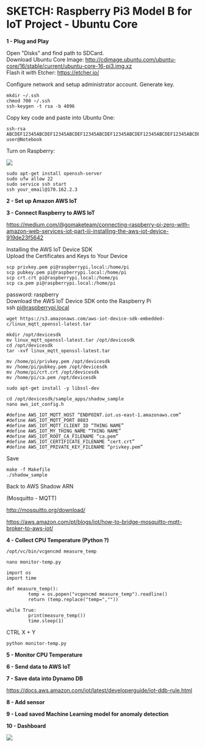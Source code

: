 # SKETCH: Raspberry Pi3 Model B for IoT Project - Ubuntu Core

<b>1 - Plug and Play</b>  

Open "Disks" and find path to SDCard.  
Download Ubuntu Core Image: http://cdimage.ubuntu.com/ubuntu-core/16/stable/current/ubuntu-core-16-pi3.img.xz  
Flash it with Etcher: https://etcher.io/  

Configure network and setup administrator account. Generate key.

```
mkdir ~/.ssh
chmod 700 ~/.ssh
ssh-keygen -t rsa -b 4096
```  
Copy key code and paste into Ubuntu One:  

```
ssh-rsa ABCDEF12345ABCDEF12345ABCDEF12345ABCDEF12345ABCDEF12345ABCDEF12345ABCDEF12345ABCDEF12345ABCDEF12345ABCDEF12345ABCDEF12345 user@Notebook
```

Turn on Raspberry:

<img src=https://github.com/RubensZimbres/Repo-2018/blob/master/Raspberry%20Pi3%20B%20-%20IoT%20Project/Pictures/raspberry_OK.png>  

```
sudo apt-get install openssh-server
sudo ufw allow 22
sudo service ssh start
ssh your_email@170.162.2.3
```

<b>2 - Set up Amazon AWS IoT</b>  

<b>3 - Connect Raspberry to AWS IoT</b>  

https://medium.com/@gomaketeam/connecting-raspberry-pi-zero-with-amazon-web-services-iot-part-iii-installing-the-aws-iot-device-919de23f5642  

Installing the AWS IoT Device SDK  
Upload the Certificates and Keys to Your Device  
```
scp privkey.pem pi@raspberrypi.local:/home/pi
scp pubkey.pem pi@raspberrypi.local:/home/pi
scp crt.crt pi@raspberrypi.local:/home/pi
scp ca.pem pi@raspberrypi.local:/home/pi
```  

password: raspberry  
Download the AWS IoT Device SDK onto the Raspberry Pi  
ssh pi@raspberrypi.local  
```
wget https://s3.amazonaws.com/aws-iot-device-sdk-embedded-c/linux_mqtt_openssl-latest.tar  

mkdir /opt/devicesdk
mv linux_mqtt_openssl-latest.tar /opt/devicesdk
cd /opt/devicesdk
tar -xvf linux_mqtt_openssl-latest.tar  

mv /home/pi/privkey.pem /opt/devicesdk
mv /home/pi/pubkey.pem /opt/devicesdk
mv /home/pi/crt.crt /opt/devicesdk
mv /home/pi/ca.pem /opt/devicesdk  

sudo apt-get install -y libssl-dev

cd /opt/devicesdk/sample_apps/shadow_sample
nano aws_iot_config.h

#define AWS_IOT_MQTT_HOST “ENDPOINT.iot.us-east-1.amazonaws.com”
#define AWS_IOT_MQTT_PORT 8883
#define AWS_IOT_MQTT_CLIENT_ID “THING NAME”
#define AWS_IOT_MY_THING_NAME “THING NAME”
#define AWS_IOT_ROOT_CA_FILENAME “ca.pem”
#define AWS_IOT_CERTIFICATE_FILENAME “cert.crt”
#define AWS_IOT_PRIVATE_KEY_FILENAME “privkey.pem”
```  

Save  
```
make -f Makefile  
./shadow_sample
```  

Back to AWS
Shadow ARN  

(Mosquitto - MQTT)  

http://mosquitto.org/download/  

https://aws.amazon.com/pt/blogs/iot/how-to-bridge-mosquitto-mqtt-broker-to-aws-iot/  


<b>4 - Collect CPU Temperature (Python ?)</b>  

```
/opt/vc/bin/vcgencmd measure_temp

nano monitor-temp.py
```

```
import os
import time

def measure_temp():
        temp = os.popen("vcgencmd measure_temp").readline()
        return (temp.replace("temp=",""))

while True:
        print(measure_temp())
        time.sleep(1)
```  
CTRL X + Y  
```
python monitor-temp.py
```  

<b>5 - Monitor CPU Temperature</b>  

<b>6 - Send data to AWS IoT</b>  

<b>7 - Save data into Dynamo DB</b>  

https://docs.aws.amazon.com/iot/latest/developerguide/iot-ddb-rule.html  

<b>8 - Add sensor</b>  

<b>9 - Load saved Machine Learning model for anomaly detection</b>  

<b>10 - Dashboard</b>  

<img src=https://github.com/RubensZimbres/Repo-2018/blob/master/Raspberry%20Pi3%20B%20-%20IoT%20Project/Pictures/Raspberry_temp.png>
